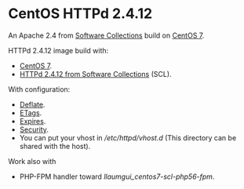 # CentOS HTTPd 2.4.12
An Apache 2.4 from [Software Collections](https://www.softwarecollections.org/en/scls/rhscl/httpd24/) build on [CentOS 7](https://hub.docker.com/_/centos/).

HTTPd 2.4.12 image build with:
* [CentOS 7](https://hub.docker.com/_/centos/).
* [HTTPd 2.4.12 from Software Collections](https://www.softwarecollections.org/en/scls/rhscl/httpd24/) (SCL).

With configuration:
* [Deflate](https://github.com/llaumgui/docker-config/blob/master/build/httpd/2.4/conf.d/deflate.conf).
* [ETags](https://github.com/llaumgui/docker-config/blob/master/build/httpd/2.4/conf.d/etags.conf).
* [Expires](https://github.com/llaumgui/docker-config/blob/master/build/httpd/2.4/conf.d/expires.conf).
* [Security](https://github.com/llaumgui/docker-config/blob/master/build/httpd/2.4/conf.d/security.conf).
* You can put your vhost in _/etc/httpd/vhost.d_ (This directory can be shared with the host).

Work also with
* PHP-FPM handler toward *llaumgui_centos7-scl-php56-fpm*.